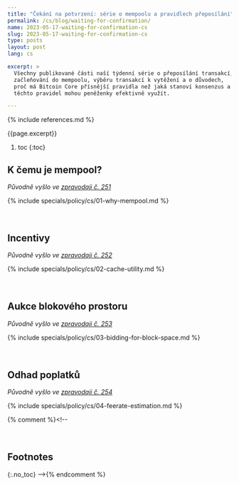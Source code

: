 ```yaml
---
title: "Čekání na potvrzení: série o mempoolu a pravidlech přeposílání"
permalink: /cs/blog/waiting-for-confirmation/
name: 2023-05-17-waiting-for-confirmation-cs
slug: 2023-05-17-waiting-for-confirmation-cs
type: posts
layout: post
lang: cs

excerpt: >
  Všechny publikované části naší týdenní série o přeposílání transakcí,
  začleňování do mempoolu, výběru transakcí k vytěžení a o důvodech,
  proč má Bitcoin Core přísnější pravidla než jaká stanoví konsenzus a jak
  těchto pravidel mohou peněženky efektivně využít.

---
```

<style>
/* put a little extra space between the H2s to maybe help
 * readers understand each of these was originally published independently
 * of the others */
h2:not(:first-of-type) { margin-top: 3em; }
</style>

{% include references.md %}

{{page.excerpt}}

1. toc
{:toc}

## K čemu je mempool?

*Původně vyšlo ve [zpravodaji č. 251](/cs/newsletters/2023/05/17/#čekání-na-potvrzení-1-k-čemu-je-mempool)*

{% include specials/policy/cs/01-why-mempool.md %}

## Incentivy

*Původně vyšlo ve [zpravodaji č. 252](/cs/newsletters/2023/05/24/#čekání-na-potvrzení-2-incentivy)*

{% include specials/policy/cs/02-cache-utility.md %}

## Aukce blokového prostoru

*Původně vyšlo ve [zpravodaji č. 253](/cs/newsletters/2023/05/31/#čekání-na-potvrzení-3-aukce-blokového-prostoru)*

{% include specials/policy/cs/03-bidding-for-block-space.md %}

## Odhad poplatků

*Původně vyšlo ve [zpravodaji č. 254](/cs/newsletters/2023/06/07/#čekání-na-potvrzení-4-odhad-poplatků)*

{% include specials/policy/cs/04-feerate-estimation.md %}

{% comment %}<!--
## Footnotes
{:.no_toc}
-->{% endcomment %}
